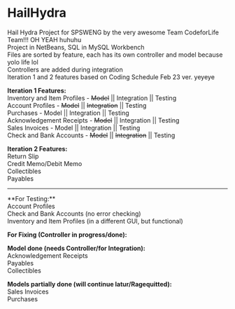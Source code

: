 # HailHydra
Hail Hydra Project for SPSWENG by the very awesome Team CodeforLife Team!!! OH YEAH huhuhu <br>
Project in NetBeans, SQL in MySQL Workbench <br>
Files are sorted by feature, each has its own controller and model because yolo life lol <br>
Controllers are added during integration <br>
Iteration 1 and 2 features based on Coding Schedule Feb 23 ver. yeyeye <br>

**Iteration 1 Features:** <br>
Inventory and Item Profiles - ~~Model~~ || Integration || Testing <br>
Account Profiles - ~~Model~~ || ~~Integration~~ || Testing <br>
Purchases - Model || Integration || Testing <br>
Acknowledgement Receipts - ~~Model~~ || Integration || Testing <br>
Sales Invoices - Model || Integration || Testing <br>
Check and Bank Accounts - ~~Model~~ || ~~Integration~~ || Testing  <br>

**Iteration 2 Features:** <br>
Return Slip <br>
Credit Memo/Debit Memo <br>
Collectibles <br>
Payables <br>

<hr>
**For Testing:** <br>
Account Profiles <br>
Check and Bank Accounts (no error checking)<br>
Inventory and Item Profiles (in a different GUI, but functional)<br>

**For Fixing (Controller in progress/done):** <br>

**Model done (needs Controller/for Integration):** <br>
Acknowledgement Receipts <br>
Payables <br>
Collectibles <br>

**Models partially done (will continue latur/Ragequitted):** <br>
Sales Invoices <br>
Purchases <br>
